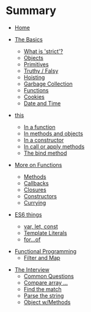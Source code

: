 # Summary

* [Home](README.md)
* [The Basics](thingsToKnow/README.md)
  * [What is 'strict'?](thingsToKnow/strict.md)
  * [Objects](thingsToKnow/objects.md)
  * [Primitives](thingsToKnow/primitives.md)
  * [Truthy / Falsy](thingsToKnow/truthyFalsy.md)
  * [Hoisting](thingsToKnow/hoisting.md)
  * [Garbage Collection](thingsToKnow/garbageCollection.md)
  * [Functions](thingsToKnow/functions.md)
  * [Cookies](thingsToKnow/cookies.md)
  * [Date and Time](thingsToKnow/dateTime.md)


* [this](thingsToKnow/this.md)
  * [In a function](thingsToKnow/thisFunction.md)
  * [In methods and objects](thingsToKnow/thisMethod.md)
  * [In a constructor](thingsToKnow/thisConstructor.md)
  * [In call or apply methods](thingsToKnow/thisCallApply.md)
  * [The bind method](thingsToKnow/thisBind.md)

<!--
  * [Prototype object](thingsToKnow/prototype.md)
-->



* [More on Functions](thingsToKnow/moreOnFunctions.md)
  * [Methods](thingsToKnow/methods.md)
  * [Callbacks](thingsToKnow/callbacks.md)
  * [Closures](thingsToKnow/closure.md)
  * [Constructors](thingsToKnow/constructors.md)
  * [Currying](thingsToKnow/currying.md)



* [ES6 things](es6Things/README.md)
  * [var, let, const](es6Things/varKeyWords.md)
  * [Template Literals](es6Things/templateLiterals.md)
  * [for...of](es6Things/forOf.md)


<!--
http://javascriptissexy.com/16-javascript-concepts-you-must-know-well/
* [Debugger](thingsToKnow/debugger.md)
* [Destructuring](es6Things/destructuring.md)
* [Arrow functions](es6Things/arrowFunctions.md)
* [Lamda Functions](thingsToKnow/lamdaFunctions.md)
* [Temporal Dead Zone](thingsToKnow/tdz.md)
* [Higher Order Functions](thingsToKnow/higherOrderFunctions.md)
-->

* [Functional Programming](functionalProgramming/README.md)
  * [Filter and Map](functionalProgramming/filter.md)

<!--
* [Deep dive](deepDive/README.md)
  * [ES6 Classes & Constructors](deepDive/classesAndConstructors.md)
  * [Loops or map()](deepDive/loopsOrMap.md)
-->

* [The Interview](interview/README.md)
  * [Common Questions](interview/questions.md)
  * [Compare array ... ](interview/compareArray.md)
  * [Find the match](interview/findMatch.md)
  * [Parse the string](interview/parseString.md)
  * [Object w/Methods](interview/objectWithMethods.md)


<!--
  * [Fib Numbers](interview/fibNumbers.md)
  * [Check the password](interview/checkPassword.md)
-->



<!--
* [Comprehensive topics](https://www.educative.io/collection/5679346740101120/5707702298738688)
  * [The Promise]()
* [jQuery ... how?]()
* [Functional Programming](functionalProgramming/README.md)
  * [Reducing data](functionalProgramming/reduce.md)
* [Build Systems]()
  * [Gulp basics]()
  * [Webpack basics]()
* [ES6, 10 key features](https://webapplog.com/es6/)
* [Interview questions](interview/README.md)
  * [Data and algorithms](interview/dataAndAlgorithms.md)
  * [Fib Numbers](interview/fibNumbers.md)
* [Build things ...]()
  * [Calendar component]()
  * [Tap N Score]()
-->

